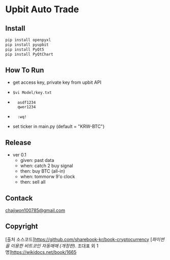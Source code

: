 # Upbit Auto Trade
## Install

```python
pip install openpyxl
pip install pyupbit
pip install PyQt5
pip install PyQtChart
```

## How To Run

- get access key, private key from upbit API
- ```
  $vi Model/key.txt
- ```
    asdf1234
    qwer1234
- ```
    :wq!
- set ticker in main.py (default = "KRW-BTC")

## Release

- ver 0.1
  - given: past data
  - when: catch 2 buy signal
  - then: buy BTC (all-in)
  - when: tommorw 9'o clock
  - then: sell all

## Contack

chajiwon100785@gmail.com

## Copyright 

[출처 소스코드]https://github.com/sharebook-kr/book-cryptocurrency
[*파이썬을 이용한 비트코인 자동매매 (개정판)*. 조대표 외 1명]https://wikidocs.net/book/1665